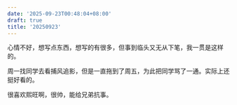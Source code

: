 ```yaml
---
date: '2025-09-23T00:48:04+08:00'
draft: true
title: '20250923'
---
```


心情不好，想写点东西，想写的有很多，但事到临头又无从下笔，我一贯是这样的。

周一找同学去看捕风追影，但是一直拖到了周五，为此把同学骂了一通。实际上还挺好看的。

很喜欢熙旺啊，很帅，能给兄弟抗事。